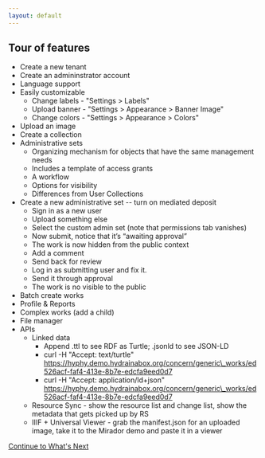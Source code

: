 ```yaml
---
layout: default
---
```


## Tour of features
* Create a new tenant
* Create an admininstrator account
* Language support
* Easily customizable
  * Change labels - "Settings > Labels"
  * Upload banner - "Settings > Appearance > Banner Image"
  * Change colors - "Settings > Appearance > Colors"
* Upload an image
* Create a collection
* Administrative sets
  * Organizing mechanism for objects that have the same management needs
  * Includes a template of access grants
  * A workflow
  * Options for visibility
  * Differences from User Collections
* Create a new administrative set -- turn on mediated deposit
  * Sign in as a new user
  * Upload something else
  * Select the custom admin set (note that permissions tab vanishes)
  * Now submit, notice that it’s “awaiting approval”
  * The work is now hidden from the public context
  * Add a comment
  * Send back for review
  * Log in as submitting user and fix it.
  * Send it through approval
  * The work is no visible to the public
* Batch create works
* Profile & Reports
* Complex works (add a child)
* File manager
* APIs
  * Linked data
    * Append .ttl to see RDF as Turtle; .jsonld to see JSON-LD
    * curl -H "Accept: text/turtle" https://hyphy.demo.hydrainabox.org/concern/generic\_works/ed526acf-faf4-413e-8b7e-edcfa9eed0d7
    * curl -H "Accept: application/ld+json" https://hyphy.demo.hydrainabox.org/concern/generic\_works/ed526acf-faf4-413e-8b7e-edcfa9eed0d7
  * Resource Sync - show the resource list and change list, show the metadata that gets picked up by RS
  * IIIF + Universal Viewer - grab the manifest.json for an uploaded image, take it to the Mirador demo and paste it in a viewer

[Continue to What's Next](whats_next.html)
